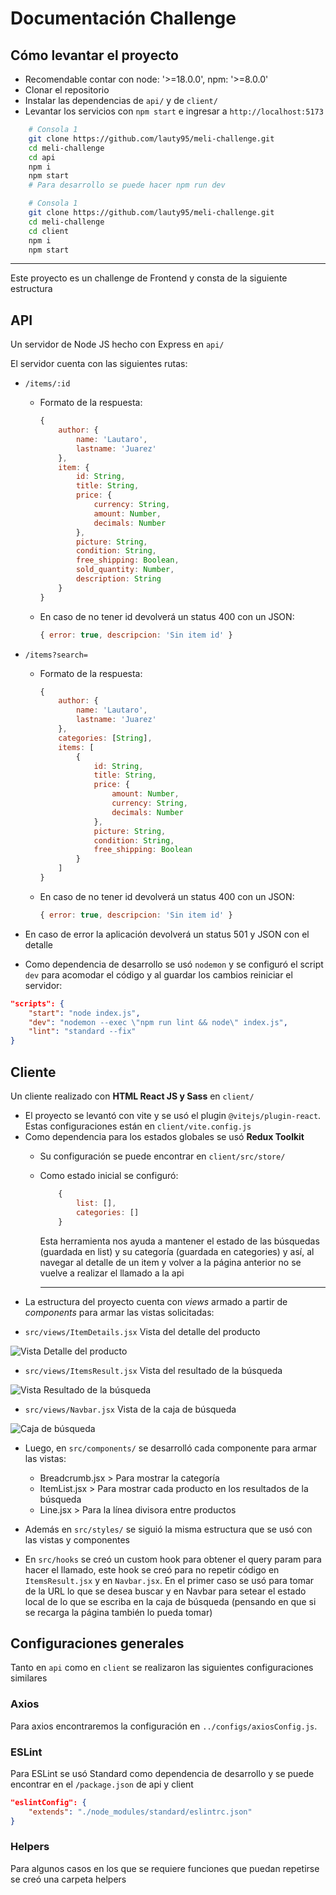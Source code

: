 # Documentación Challenge

## Cómo levantar el proyecto

* Recomendable contar con node: '>=18.0.0', npm: '>=8.0.0'
* Clonar el repositorio
* Instalar las dependencias de `api/` y de `client/`
* Levantar los servicios con `npm start` e ingresar a `http://localhost:5173`

```bash
    # Consola 1
    git clone https://github.com/lauty95/meli-challenge.git
    cd meli-challenge
    cd api
    npm i
    npm start
    # Para desarrollo se puede hacer npm run dev
```

```bash
    # Consola 1
    git clone https://github.com/lauty95/meli-challenge.git
    cd meli-challenge
    cd client
    npm i
    npm start
```

---


Este proyecto es un challenge de Frontend y consta de la siguiente estructura

## API

Un servidor de Node JS hecho con Express en `api/`

El servidor cuenta con las siguientes rutas:
- `/items/:id`
    * Formato de la respuesta:
        ```javascript
        {
            author: {
                name: 'Lautaro',
                lastname: 'Juarez'
            },
            item: {
                id: String,
                title: String,
                price: {
                    currency: String,
                    amount: Number,
                    decimals: Number
                },
                picture: String,
                condition: String,
                free_shipping: Boolean,
                sold_quantity: Number,
                description: String
            }
        }
        ```

    * En caso de no tener id devolverá un status 400 con un JSON:
        ```javascript
        { error: true, descripcion: 'Sin item id' }
        ```
- `/items?search=`
    * Formato de la respuesta:
        ```javascript
        {
            author: {
                name: 'Lautaro',
                lastname: 'Juarez'
            },
            categories: [String],
            items: [
                {
                    id: String,
                    title: String,
                    price: {
                        amount: Number,
                        currency: String,
                        decimals: Number
                    },
                    picture: String,
                    condition: String,
                    free_shipping: Boolean
                }
            ]
        }
        ```

    * En caso de no tener id devolverá un status 400 con un JSON:
        ```javascript
        { error: true, descripcion: 'Sin item id' }
        ```
- En caso de error la aplicación devolverá un status 501 y JSON con el detalle

- Como dependencia de desarrollo se usó `nodemon` y se configuró el script `dev` para acomodar el código y al guardar los cambios reiniciar el servidor:

```JSON
"scripts": {
    "start": "node index.js",
    "dev": "nodemon --exec \"npm run lint && node\" index.js",
    "lint": "standard --fix"
}
```

## Cliente

Un cliente realizado con <b>HTML React JS y Sass</b> en `client/`

- El proyecto se levantó con vite y se usó el plugin `@vitejs/plugin-react`. Estas configuraciones están en `client/vite.config.js`
- Como dependencia para los estados globales se usó <b>Redux Toolkit</b>
    * Su configuración se puede encontrar en `client/src/store/`
    * Como estado inicial se configuró:
        ```javascript
            {
                list: [],
                categories: []
            }
        ```

        Esta herramienta nos ayuda a mantener el estado de las búsquedas (guardada en list) y su categoría (guardada en categories) y así, al navegar al detalle de un item y volver a la página anterior no se vuelve a realizar el llamado a la api

        ----
- La estructura del proyecto cuenta con *views* armado a partir de *components* para armar las vistas solicitadas:

 * `src/views/ItemDetails.jsx` Vista del detalle del producto

![Vista Detalle del producto](docs/image.png)


  * `src/views/ItemsResult.jsx` Vista del resultado de la búsqueda
  
![Vista Resultado de la búsqueda](docs/image-1.png)

  * `src/views/Navbar.jsx` Vista de la caja de búsqueda

![Caja de búsqueda](docs/image-2.png) 

- Luego, en `src/components/` se desarrolló cada componente para armar las vistas:
    * Breadcrumb.jsx > Para mostrar la categoría
    * ItemList.jsx > Para mostrar cada producto en los resultados de la búsqueda
    * Line.jsx > Para la línea divisora entre productos

- Además en `src/styles/` se siguió la misma estructura que se usó con las vistas y componentes

- En `src/hooks` se creó un custom hook para obtener el query param para hacer el llamado, este hook se creó para no repetir código en `ItemsResult.jsx` y en `Navbar.jsx`. En el primer caso se usó para tomar de la URL lo que se desea buscar y en Navbar para setear el estado local de lo que se escriba en la caja de búsqueda (pensando en que si se recarga la página también lo pueda tomar)


## Configuraciones generales

Tanto en `api` como en `client` se realizaron las siguientes configuraciones similares

### Axios
Para axios encontraremos la configuración en `../configs/axiosConfig.js`.

### ESLint
Para ESLint se usó Standard como dependencia de desarrollo y se puede encontrar en el `/package.json` de api y client

```JSON
"eslintConfig": {
    "extends": "./node_modules/standard/eslintrc.json"
}
```

### Helpers
Para algunos casos en los que se requiere funciones que puedan repetirse se creó una carpeta helpers

